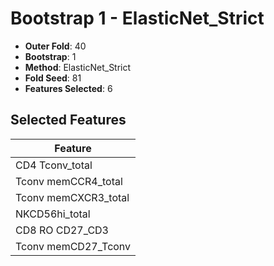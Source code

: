 # Bootstrap 1 - ElasticNet_Strict

- **Outer Fold**: 40
- **Bootstrap**: 1
- **Method**: ElasticNet_Strict
- **Fold Seed**: 81
- **Features Selected**: 6

## Selected Features

| Feature |
|---------|
| CD4 Tconv_total |
| Tconv memCCR4_total |
| Tconv memCXCR3_total |
| NKCD56hi_total |
| CD8 RO CD27_CD3 |
| Tconv memCD27_Tconv |

